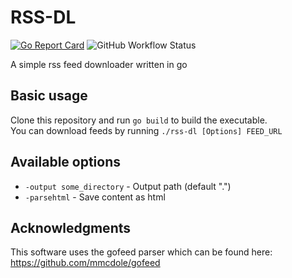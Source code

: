 # RSS-DL

[![Go Report Card](https://goreportcard.com/badge/github.com/pikami/rss-dl)](https://goreportcard.com/report/github.com/pikami/rss-dl)
![GitHub Workflow Status](https://img.shields.io/github/workflow/status/pikami/rss-dl/rss-dl_CI)

A simple rss feed downloader written in go

## Basic usage
Clone this repository and run `go build` to build the executable.\
You can download feeds by running `./rss-dl [Options] FEED_URL`

## Available options
* `-output some_directory` - Output path (default ".")
* `-parsehtml` - Save content as html

## Acknowledgments
This software uses the gofeed parser which can be found here: https://github.com/mmcdole/gofeed
